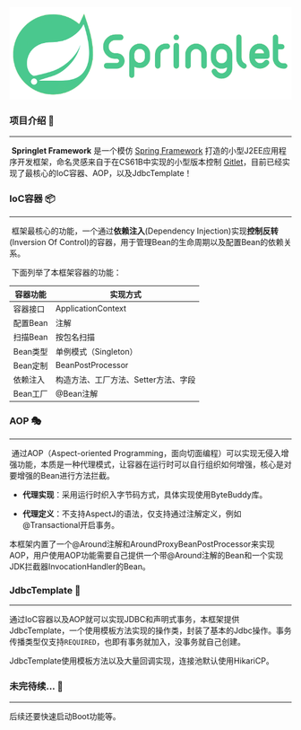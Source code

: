 ![springlet-logo](https://github.com/xminao/Springlet/raw/master/imgs/springlet-logo.png)



### 项目介绍 📌

---

​	**Springlet Framework** 是一个模仿 [Spring Framework](https://github.com/spring-projects/spring-framework) 打造的小型J2EE应用程序开发框架，命名灵感来自于在CS61B中实现的小型版本控制 [Gitlet](https://github.com/xminao/Gitlet)，目前已经实现了最核心的IoC容器、AOP，以及JdbcTemplate！



### IoC容器 📦

---

​	框架最核心的功能，一个通过**依赖注入**(Dependency Injection)实现**控制反转**(Inversion Of Control)的容器，用于管理Bean的生命周期以及配置Bean的依赖关系。

​	下面列举了本框架容器的功能：

| 容器功能 | 实现方式                             |
| -------- | ------------------------------------ |
| 容器接口 | ApplicationContext                   |
| 配置Bean | 注解                                 |
| 扫描Bean | 按包名扫描                           |
| Bean类型 | 单例模式（Singleton）                |
| Bean定制 | BeanPostProcessor                    |
| 依赖注入 | 构造方法、工厂方法、Setter方法、字段 |
| Bean工厂 | @Bean注解                            |



### AOP 🎭

---

​	通过AOP（Aspect-oriented Programming，面向切面编程）可以实现无侵入增强功能，本质是一种代理模式，让容器在运行时可以自行组织如何增强，核心是对要增强的Bean进行方法拦截。

- **代理实现**：采用运行时织入字节码方式，具体实现使用ByteBuddy库。

- **代理定义**：不支持AspectJ的语法，仅支持通过注解定义，例如@Transactional开启事务。

​	本框架内置了一个@Around注解和AroundProxyBeanPostProcessor来实现AOP，用户使用AOP功能需要自己提供一个带@Around注解的Bean和一个实现JDK拦截器InvocationHandler的Bean。



### JdbcTemplate 📑

---

​	通过IoC容器以及AOP就可以实现JDBC和声明式事务，本框架提供JdbcTemplate，一个使用模板方法实现的操作类，封装了基本的Jdbc操作。事务传播类型仅支持`REQUIRED`，也即有事务就加入，没事务就自己创建。

​	JdbcTemplate使用模板方法以及大量回调实现，连接池默认使用HikariCP。



### 未完待续... 🔗

---

后续还要快速启动Boot功能等。